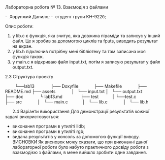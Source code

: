 Лабораторна робота № 13. Взаємодія з файлами

-  Хорунжий Данило; 
-  студент групи КН-922б; 

Опис роботи:  

1) у lib.c є функція, яка зчитує, яка довжина піраміди та записує у інший файл. Це я зробив за допомогою циклів та fputs, виводить результат на екран.
2) у lib.h підключив потрібну мені бібліотеку та там записана моя функція також.
3) у main.c я відкриваю файл input.txt, потім я записую результат у файл output.txt.
  
2.3 Структура проекту 

        └──lab13  
            ├── Doxyfile 
            ├── Makefile 
            ├── README.md 
            ├── assets 
            │   └── input.txt
            │   └── output.txt
            ├── doc  
            └ lab13.md  
            ├── test
            |  └──test.c    
            ├── src 
            │   └── main.c
            │   └── lib.c
            │   └── lib.h

 
 
 
 
2.4 Варіанти використання
Для демонстрації результатів кожної задачі використовується:
- виконання програми в утиліті lldb;
- виконання програми в утиліті rgb;
- видача результатів у консоль за допомогою функції виводу.
 
 
ВИСНОВКИ 
Як висновок можу сказати, що при виконанні даної лабораторної роботи було набуто практичного досвіду роботи з взаємодією з файлами, в мене вийшло зробити одне завдання.